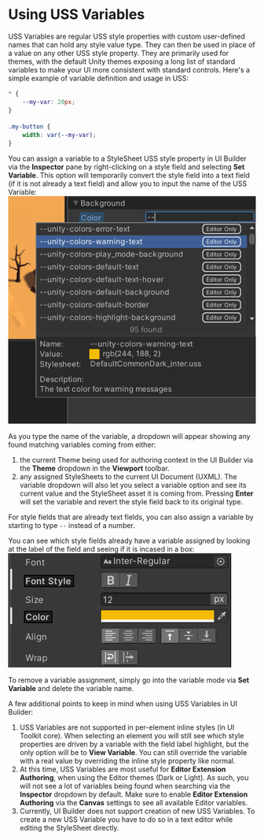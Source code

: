 # Using USS Variables

USS Variables are regular USS style properties with custom user-defined names that can hold any style value type. They can then be used in place of a value on any other USS style property. They are primarily used for themes, with the default Unity themes exposing a long list of standard variables to make your UI more consistent with standard controls. Here's a simple example of variable definition and usage in USS:
```CSS
* {
    --my-var: 20px;
}

.my-button {
    width: var(--my-var);
}
```

You can assign a variable to a StyleSheet USS style property in UI Builder via the **Inspector** pane by right-clicking on a style field and selecting **Set Variable**. This option will temporarily convert the style field into a text field (if it is not already a text field) and allow you to input the name of the USS Variable:<br>
![USSVariablesSearch](images/USSVariablesSearch.png)

As you type the name of the variable, a dropdown will appear showing any found matching variables coming from either:
1. the current Theme being used for authoring context in the UI Builder via the **Theme** dropdown in the **Viewport** toolbar.
1. any assigned StyleSheets to the current UI Document (UXML).
The variable dropdown will also let you select a variable option and see its current value and the StyleSheet asset it is coming from. Pressing **Enter** will set the variable and revert the style field back to its original type.

For style fields that are already text fields, you can also assign a variable by starting to type `--` instead of a number.

You can see which style fields already have a variable assigned by looking at the label of the field and seeing if it is incased in a box:<br>
![USSVariablesSet](images/USSVariablesSet.png)

To remove a variable assignment, simply go into the variable mode via **Set Variable** and delete the variable name.

A few additional points to keep in mind when using USS Variables in UI Builder:
1. USS Variables are not supported in per-element inline styles (in UI Toolkit core). When selecting an element you will still see which style properties are driven by a variable with the field label highlight, but the only option will be to **View Variable**. You can still override the variable with a real value by overriding the inline style property like normal.
1. At this time, USS Variables are most useful for **Editor Extension Authoring**, when using the Editor themes (Dark or Light). As such, you will not see a lot of variables being found when searching via the **Inspector** dropdown by default. Make sure to enable **Editor Extension Authoring** via the **Canvas** settings to see all available Editor variables.
1. Currently, UI Builder does not support creation of new USS Variables. To create a new USS Variable you have to do so in a text editor while editing the StyleSheet directly.